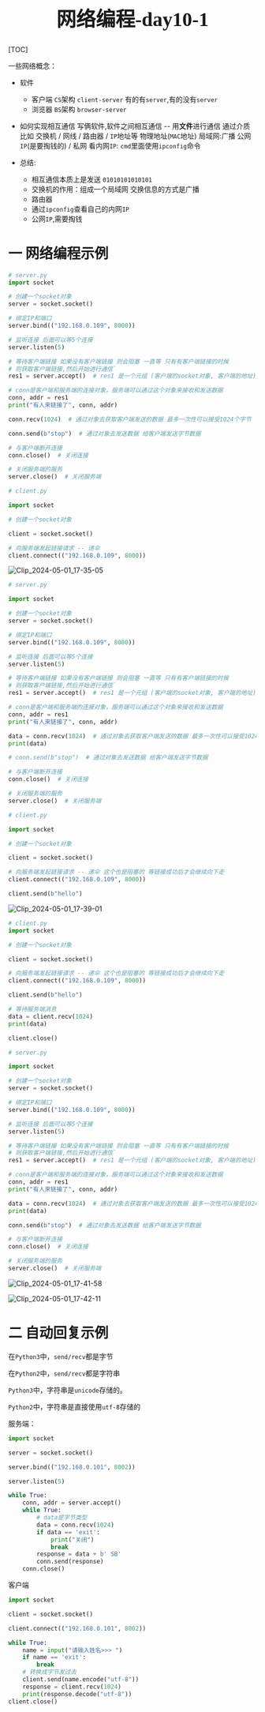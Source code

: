 <h1 style="text-align: center;font-size: 40px; font-family: '楷体';">网络编程-day10-1</h1>

[TOC]

一些网络概念：

- 软件
    - 客户端 `CS`架构 `client-server` 有的有`server`,有的没有`server`
    - 浏览器 `BS`架构 `browser-server`
- 如何实现相互通信
    写俩软件,软件之间相互通信 -- 用**文件**进行通信
    通过介质比如 交换机 / 网线 / 路由器 / `IP`地址等
    物理地址(`MAC`地址)
    局域网:广播
    公网`IP`(是要掏钱的) / 私网
    看内网`IP`: `cmd`里面使用`ipconfig`命令

- 总结:
    - 相互通信本质上是发送 `01010101010101`
    - 交换机的作用：组成一个局域网 交换信息的方式是广播
    - 路由器
    - 通过`ipconfig`查看自己的内网`IP`
    - 公网`IP`,需要掏钱

# 一 网络编程示例

```python
# server.py
import socket

# 创建一个socket对象
server = socket.socket()

# 绑定IP和端口
server.bind(("192.168.0.109", 8000))

# 监听连接 后面可以等5个连接
server.listen(5)

# 等待客户端链接 如果没有客户端链接 则会阻塞 一直等 只有有客户端链接的时候
# 则获取客户端链接,然后开始进行通信`
res1 = server.accept()  # res1 是一个元组 (客户端的socket对象, 客户端的地址)

# conn是客户端和服务端的连接对象，服务端可以通过这个对象来接收和发送数据
conn, addr = res1
print("有人来链接了", conn, addr)

conn.recv(1024)  # 通过对象去获取客户端发送的数据 最多一次性可以接受1024个字节

conn.send(b"stop")  # 通过对象去发送数据 给客户端发送字节数据

# 与客户端断开连接
conn.close()  # 关闭连接

# 关闭服务端的服务
server.close()  # 关闭服务端
```

```python
# client.py

import socket

# 创建一个socket对象

client = socket.socket()

# 向服务端发起链接请求 -- 递伞
client.connect(("192.168.0.109", 8000))
```

![Clip_2024-05-01_17-35-05](./assets/Clip_2024-05-01_17-35-05.png)

```python
# server.py

import socket

# 创建一个socket对象
server = socket.socket()

# 绑定IP和端口
server.bind(("192.168.0.109", 8000))

# 监听连接 后面可以等5个连接
server.listen(5)

# 等待客户端链接 如果没有客户端链接 则会阻塞 一直等 只有有客户端链接的时候
# 则获取客户端链接,然后开始进行通信`
res1 = server.accept()  # res1 是一个元组 (客户端的socket对象, 客户端的地址)

# conn是客户端和服务端的连接对象，服务端可以通过这个对象来接收和发送数据
conn, addr = res1
print("有人来链接了", conn, addr)

data = conn.recv(1024)  # 通过对象去获取客户端发送的数据 最多一次性可以接受1024个字节
print(data)

# conn.send(b"stop")  # 通过对象去发送数据 给客户端发送字节数据

# 与客户端断开连接
conn.close()  # 关闭连接

# 关闭服务端的服务
server.close()  # 关闭服务端
```

```python
# client.py

import socket

# 创建一个socket对象

client = socket.socket()

# 向服务端发起链接请求 -- 递伞 这个也是阻塞的 等链接成功后才会继续向下走
client.connect(("192.168.0.109", 8000))

client.send(b"hello")
```

![Clip_2024-05-01_17-39-01](./assets/Clip_2024-05-01_17-39-01.png)

```python
# client.py
import socket

# 创建一个socket对象

client = socket.socket()

# 向服务端发起链接请求 -- 递伞 这个也是阻塞的 等链接成功后才会继续向下走
client.connect(("192.168.0.109", 8000))

client.send(b"hello")

# 等待服务端消息
data = client.recv(1024)
print(data)

client.close()
```

```python
# server.py

import socket

# 创建一个socket对象
server = socket.socket()

# 绑定IP和端口
server.bind(("192.168.0.109", 8000))

# 监听连接 后面可以等5个连接
server.listen(5)

# 等待客户端链接 如果没有客户端链接 则会阻塞 一直等 只有有客户端链接的时候
# 则获取客户端链接,然后开始进行通信`
res1 = server.accept()  # res1 是一个元组 (客户端的socket对象, 客户端的地址)

# conn是客户端和服务端的连接对象，服务端可以通过这个对象来接收和发送数据
conn, addr = res1
print("有人来链接了", conn, addr)

data = conn.recv(1024)  # 通过对象去获取客户端发送的数据 最多一次性可以接受1024个字节
print(data)

conn.send(b"stop")  # 通过对象去发送数据 给客户端发送字节数据

# 与客户端断开连接
conn.close()  # 关闭连接

# 关闭服务端的服务
server.close()  # 关闭服务端
```

![Clip_2024-05-01_17-41-58](./assets/Clip_2024-05-01_17-41-58.png)

![Clip_2024-05-01_17-42-11](./assets/Clip_2024-05-01_17-42-11.png)

# 二 自动回复示例

在`Python3`中，`send/recv`都是字节

在`Python2`中，`send/recv`都是字符串



`Python3`中，字符串是`unicode`存储的。

`Python2`中，字符串是直接使用`utf-8`存储的

服务端：

```python
import socket

server = socket.socket()

server.bind(("192.168.0.101", 8002))

server.listen(5)

while True:
    conn, addr = server.accept()
    while True:
        # data是字节类型
        data = conn.recv(1024)
        if data == 'exit':
            print("关闭")
            break
        response = data + b' SB'
        conn.send(response)
    conn.close()
```

客户端

```python
import socket

client = socket.socket()

client.connect(("192.168.0.101", 8002))

while True:
    name = input("请输入姓名>>> ")
    if name == 'exit':
        break
    # 转换成字节发过去
    client.send(name.encode("utf-8"))
    response = client.recv(1024)
    print(response.decode("utf-8"))
client.close()
```





































